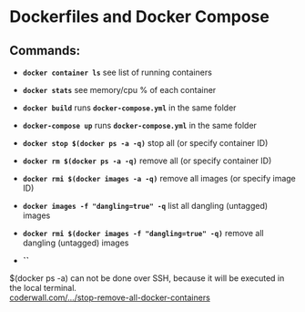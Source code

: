 # Dockerfiles and Docker Compose  
  
## Commands:  
  
* **`docker container ls`** see list of running containers  
* **`docker stats`** see memory/cpu % of each container  
  
* **`docker build`** runs **`docker-compose.yml`** in the same folder  
* **`docker-compose up`** runs **`docker-compose.yml`** in the same folder  
  
* **`docker stop $(docker ps -a -q)`** stop all (or specify container ID)  
* **`docker rm $(docker ps -a -q)`** remove all (or specify container ID)  
  
* **`docker rmi $(docker images -a -q)`** remove all images (or specify image ID)  
* **`docker images -f "dangling=true" -q`** list all dangling (untagged) images  
* **`docker rmi $(docker images -f "dangling=true" -q)`** remove all dangling (untagged) images  
  
* **``**  
  
$(docker ps -a) can not be done over SSH, because it will be executed in the local terminal.  
[coderwall.com/.../stop-remove-all-docker-containers](https://coderwall.com/p/ewk0mq/stop-remove-all-docker-containers)  
  
